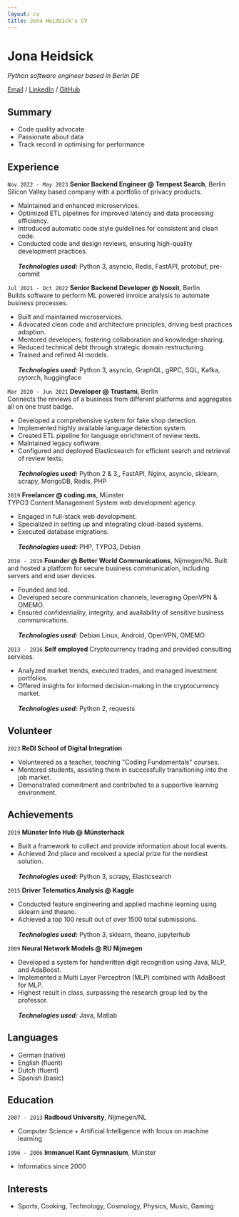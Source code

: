 ```yaml
---
layout: cv
title: Jona Heidsick's CV
---
```

# Jona Heidsick 

_Python software engineer based in Berlin DE_

[//]: # ()
[//]: # (\*26.04.1986 in Duisburg/Germany)

[//]: # ()
[//]: # (+4915229037577)

[//]: # ()
[Email](mailto:jona.heidsick@gmail.com) / [LinkedIn](https://www.linkedin.com/in/jona-heidsick-218aa01b7/) / [GitHub](https://github.com/JonesH)

## Summary

  * Code quality advocate
  * Passionate about data
  * Track record in optimising for performance


## Experience

`Nov 2022 - May 2023`
__Senior Backend Engineer @ Tempest Search__, Berlin <br>
Silicon Valley based company with a portfolio of privacy products. <br>

  * Maintained and enhanced microservices.
  * Optimized ETL pipelines for improved latency and data processing efficiency.
  * Introduced automatic code style guidelines for consistent and clean code.
  * Conducted code and design reviews, ensuring high-quality development practices. <br>
<br> **_Technologies used:_** Python 3, asyncio, Redis, FastAPI, protobuf, pre-commit

`Jul 2021 - Oct 2022`
__Senior Backend Developer @ Nooxit__, Berlin <br>
Builds software to perform ML powered invoice analysis to automate business processes. <br>

  * Built and maintained microservices.
  * Advocated clean code and architecture principles, driving best practices adoption.
  * Mentored developers, fostering collaboration and knowledge-sharing.
  * Reduced technical debt through strategic domain restructuring.
  * Trained and refined AI models. <br>
<br> **_Technologies used:_** Python 3, asyncio, GraphQL, gRPC, SQL, Kafka, pytorch, huggingface

`Mar 2020 - Jun 2021` 
__Developer @ Trustami__, Berlin <br>
Connects the reviews of a business from different platforms and aggregates all on one trust badge. <br>

  * Developed a comprehensive system for fake shop detection.
  * Implemented highly available language detection system.
  * Created ETL pipeline for language enrichment of review texts.
  * Maintained legacy software.
  * Configured and deployed Elasticsearch for efficient search and retrieval of review texts. <br>
<br> **_Technologies used:_** Python 2 & 3,, FastAPI, Nginx, asyncio, sklearn, scrapy, MongoDB, Redis, PHP

`2019`
__Freelancer @ coding.ms__, Münster <br>
TYPO3 Content Management System web development agency. <br>

  * Engaged in full-stack web development.
  * Specialized in setting up and integrating cloud-based systems.
  * Executed database migrations. <br>
<br> **_Technologies used:_** PHP, TYPO3, Debian

`2016 - 2019`
__Founder @ Better World Communications__, Nijmegen/NL
Built and hosted a platform for secure business communication, including servers and end user devices. <br>

  * Founded and led.
  * Developed secure communication channels, leveraging OpenVPN & OMEMO.
  * Ensured confidentiality, integrity, and availability of sensitive business communications. <br>
<br> **_Technologies used:_** Debian Linux, Android, OpenVPN, OMEMO

`2013 - 2016`
__Self employed__
Cryptocurrency trading and provided consulting services. <br>

  * Analyzed market trends, executed trades, and managed investment portfolios.
  * Offered insights for informed decision-making in the cryptocurrency market. <br>
<br> **_Technologies used:_** Python 2, requests

<!--
## Skills

__Data__
  * Extraction: Proficient in extracting data from various sources.
  * Transformation: Skilled in using various technologies for data transformation.
  * Loading: Capable of loading and formatting data into the desired format in memory.
  * Validation: Experienced in performing data validation to ensure accuracy and integrity.
  * Optimization: Knowledgeable in optimizing operations to improve query performance.

__High performance computing__
  * Parallelization: Proficient in parallelization using libraries like CUDA or NumPy.

-->
<!--
## Technologies

__Programming Languages__
  * Python, PHP, Java, C, R

__GNU/Linux__
  * Debian, Bash, SSH

__Databases__
  * Redis, NOSQL (Mongo), SQL, Elasticsearch

__Cloud__
  * AWS, Kubernetes, Docker, Terraform, Helm

__Interfaces__
  * FastAPI/REST, graphene/GraphQL, protobuf/gRPC
-->


## Volunteer

`2023`
__ReDI School of Digital Integration__
  * Volunteered as a teacher, teaching "Coding Fundamentals" courses.
  * Mentored students, assisting them in successfully transitioning into the job market.
  * Demonstrated commitment and contributed to a supportive learning environment.


## Achievements

`2019`
__Münster Info Hub @ Münsterhack__
  * Built a framework to collect and provide information about local events.
  * Achieved 2nd place and received a special prize for the nerdiest solution. <br>
<br> **_Technologies used:_** Python 3, scrapy, Elasticsearch

`2015`
__Driver Telematics Analysis @ Kaggle__
  * Conducted feature engineering and applied machine learning using sklearn and theano.
  * Achieved a top 100 result out of over 1500 total submissions. <br>
<br> **_Technologies used:_** Python 3, sklearn, theano, jupyterhub 

`2009`
__Neural Network Models @ RU Nijmegen__
  * Developed a system for handwritten digit recognition using Java, MLP, and AdaBoost.
  * Implemented a Multi Layer Perceptron (MLP) combined with AdaBoost for MLP.
  * Highest result in class, surpassing the research group led by the professor. <br>
<br> **_Technologies used:_** Java, Matlab

<!-- - setup a server with jupyterhub to enable team members -->

<!--
`2011`
__Research & Development 2 @ RU Nijmegen__
  * KNN dataset reduction (Python)
  * Best result in class
-->
<!--
`2009`
__Neurale Netwerkmodellen @ RU Nijmegen__
  * Handwritten digit recognition (Java, MLP, AdaBoost)
  * Implementation of a Multi Layer Perceptron (MLP) + AdaBoost for MLP
  * Best result in class, beating the professor's research group

`2005`
__Snake clone @ school__
  * The classic game "snake" (Java Applet)
  * Implemented as a Java Applet
  * Reused code from my Tetris clone
-->
<!--
`2004`
__Tetris clone @ school__
  * Implemented as a Java Applet
-->
<!--
`2003`
__Login system @ dren-fotografie.de__
  * User registration and login system for a local event photo page (PHP 2, HTML)
  * Several hundred users, successfully prevented online harassment
-->


## Languages

  * German (native)
  * English (fluent)
  * Dutch (fluent)
  * Spanish (basic)


## Education

`2007 - 2013`
__Radboud University__, Nijmegen/NL
  * Computer Science + Artificial Intelligence with focus on machine learning

`1996 - 2006`
__Immanuel Kant Gymnasium__, Münster
  * Informatics since 2000


## Interests

  * Sports, Cooking, Technology, Cosmology, Physics, Music, Gaming

<!-- ### Footer

Last updated: April 2022 -->


